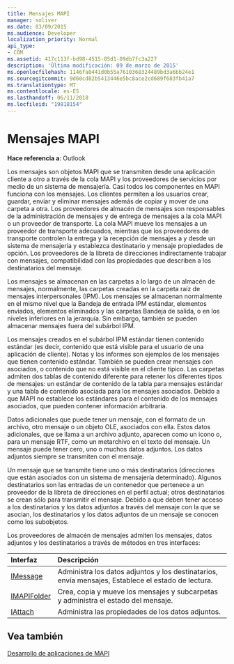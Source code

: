 ```yaml
---
title: Mensajes MAPI
manager: soliver
ms.date: 03/09/2015
ms.audience: Developer
localization_priority: Normal
api_type:
- COM
ms.assetid: 417c113f-bd98-4515-85d1-09db7fc3a227
description: 'Última modificación: 09 de marzo de 2015'
ms.openlocfilehash: 1146fa0441d0b55a7610368324489bd3a6bb24e1
ms.sourcegitcommit: 9d60cd82b5413446e5bc8ace2cd689f683fb41a7
ms.translationtype: MT
ms.contentlocale: es-ES
ms.lasthandoff: 06/11/2018
ms.locfileid: "19818154"
---
```

# <a name="mapi-messages"></a>Mensajes MAPI

  
  
**Hace referencia a**: Outlook 
  
Los mensajes son objetos MAPI que se transmiten desde una aplicación cliente a otro a través de la cola MAPI y los proveedores de servicios por medio de un sistema de mensajería. Casi todos los componentes en MAPI funciona con los mensajes. Los clientes permiten a los usuarios crear, guardar, enviar y eliminar mensajes además de copiar y mover de una carpeta a otra. Los proveedores de almacén de mensajes son responsables de la administración de mensajes y de entrega de mensajes a la cola MAPI o un proveedor de transporte. La cola MAPI mueve los mensajes a un proveedor de transporte adecuados, mientras que los proveedores de transporte controlen la entrega y la recepción de mensajes a y desde un sistema de mensajería y establezca destinatario y mensaje propiedades de opción. Los proveedores de la libreta de direcciones indirectamente trabajar con mensajes, compatibilidad con las propiedades que describen a los destinatarios del mensaje.
  
Los mensajes se almacenan en las carpetas a lo largo de un almacén de mensajes, normalmente, las carpetas creadas en la carpeta raíz de mensajes interpersonales (IPM). Los mensajes se almacenan normalmente en el mismo nivel que la Bandeja de entrada IPM estándar, elementos enviados, elementos eliminados y las carpetas Bandeja de salida, o en los niveles inferiores en la jerarquía. Sin embargo, también se pueden almacenar mensajes fuera del subárbol IPM.
  
Los mensajes creados en el subárbol IPM estándar tienen contenido estándar (es decir, contenido que está visible para el usuario de una aplicación de cliente). Notas y los informes son ejemplos de los mensajes que tienen contenido estándar. También se pueden crear mensajes con asociados, o contenido que no está visible en el cliente típico. Las carpetas admiten dos tablas de contenido diferente para retener los diferentes tipos de mensajes: un estándar de contenido de la tabla para mensajes estándar y una tabla de contenido asociada para los mensajes asociados. Debido a que MAPI no establece los estándares para el contenido de los mensajes asociados, que pueden contener información arbitraria. 
  
Datos adicionales que puede tener un mensaje, con el formato de un archivo, otro mensaje o un objeto OLE, asociados con ella. Estos datos adicionales, que se llama a un archivo adjunto, aparecen como un icono o, para un mensaje RTF, como un metarchivo en el texto del mensaje. Un mensaje puede tener cero, uno o muchos datos adjuntos. Los datos adjuntos siempre se transmiten con el mensaje.
  
Un mensaje que se transmite tiene uno o más destinatarios (direcciones que están asociados con un sistema de mensajería determinado). Algunos destinatarios son las entradas de un contenedor que pertenece a un proveedor de la libreta de direcciones en el perfil actual; otros destinatarios se crean sólo para transmitir el mensaje. Debido a que deben tener acceso a los destinatarios y los datos adjuntos a través del mensaje con la que se asocian, los destinatarios y los datos adjuntos de un mensaje se conocen como los subobjetos. 
  
Los proveedores de almacén de mensajes admiten los mensajes, datos adjuntos y los destinatarios a través de métodos en tres interfaces: 
  
|**Interfaz**|**Descripción**|
|:-----|:-----|
|[IMessage](imessageimapiprop.md) <br/> |Administra los datos adjuntos y los destinatarios, envía mensajes, Establece el estado de lectura.  <br/> |
|[IMAPIFolder](imapifolderimapicontainer.md) <br/> |Crea, copia y mueve los mensajes y subcarpetas y administra el estado del mensaje.  <br/> |
|[IAttach](iattachimapiprop.md) <br/> |Administra las propiedades de los datos adjuntos.  <br/> |
   
## <a name="see-also"></a>Vea también



[Desarrollo de aplicaciones de MAPI](mapi-application-development.md)

